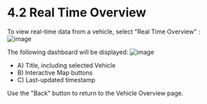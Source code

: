 # 4.2 Real Time Overview

To view real-time data from a vehicle, select "Real Time Overview" : 
![image](https://user-images.githubusercontent.com/112486258/212980889-6d9852a9-11e1-400d-aa1f-733c4ec15d61.png)

The following dashboard will be displayed:
![image](https://user-images.githubusercontent.com/112486258/212980605-b583dfdf-f646-476e-b4f8-afb3237bfcf8.png)

- A) Title, including selected Vehicle
- B) Interactive Map buttons
- C) Last-updated timestamp

Use the "Back" button to return to the Vehicle Overview page.
